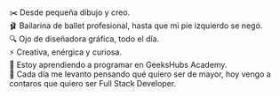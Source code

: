 ✂️ Desde pequeña dibujo y creo. <br>
🩰 Bailarina de ballet profesional, hasta que mi pie izquierdo se negó.<br>
🔍 Ojo de diseñadora gráfica, todo el día. <br>
⚡ Creativa, enérgica y curiosa. <br>
🌱 Estoy aprendiendo a programar en GeeksHubs Academy.<br>
💭  Cada día me levanto pensando qué quiero ser de mayor, hoy vengo a contaros que quiero ser Full Stack Developer.<br>
